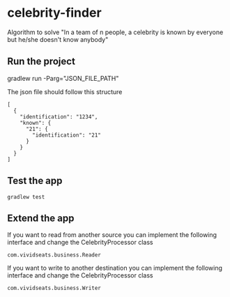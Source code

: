 # celebrity-finder
Algorithm to solve "In a team of n people, a celebrity is known by everyone but he/she doesn't know anybody"

## Run the project

gradlew run -Parg="JSON_FILE_PATH"

The json file should follow this structure

````
[
  {
    "identification": "1234",
    "known": {
      "21": {
        "identification": "21"
      }
    }
  }
]
````

## Test the app

````
gradlew test
````

## Extend the app

If you want to read from another source you can implement the following interface and change the CelebrityProcessor class

````
com.vividseats.business.Reader
````

If you want to write to another destination you can implement the following interface and change the CelebrityProcessor class

````
com.vividseats.business.Writer
````

